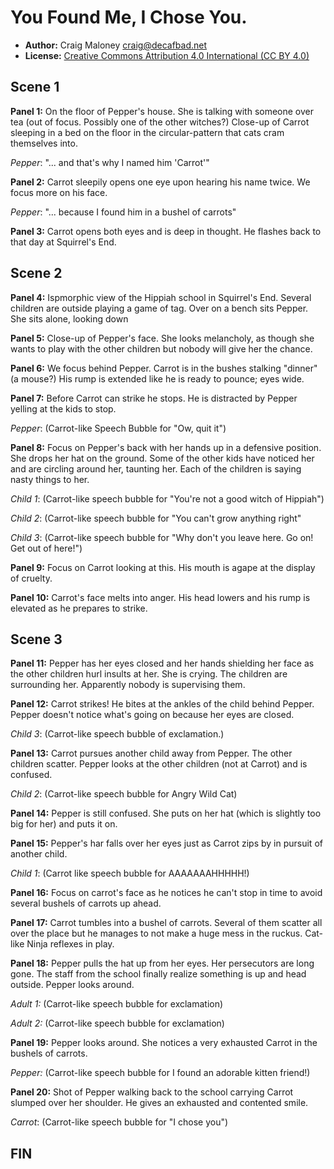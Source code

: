 You Found Me, I Chose You.
==========================

* **Author:** Craig Maloney <craig@decafbad.net>
* **License:** [Creative Commons Attribution 4.0 International (CC BY 4.0)](https://creativecommons.org/licenses/by/4.0/)

## Scene 1

**Panel 1:** On the floor of Pepper's house. She is talking with someone over tea (out of focus. Possibly one of the other witches?) Close-up of Carrot sleeping in a bed on the floor in the circular-pattern that cats cram themselves into.

_Pepper_: "... and that's why I named him 'Carrot'"

**Panel 2:** Carrot sleepily opens one eye upon hearing his name twice. We focus more on his face.

_Pepper_: "... because I found him in a bushel of carrots"

**Panel 3:** Carrot opens both eyes and is deep in thought. He flashes back to that day at Squirrel's End. 

## Scene 2

**Panel 4:** Ispmorphic view of the Hippiah school in Squirrel's End. Several children are outside playing a game of tag. Over on a bench sits Pepper. She sits alone, looking down

**Panel 5:** Close-up of Pepper's face. She looks melancholy, as though she wants to play with the other children but nobody will give her the chance.

**Panel 6:** We focus behind Pepper. Carrot is in the bushes stalking "dinner" (a mouse?) His rump is extended like he is ready to pounce; eyes wide.

**Panel 7:** Before Carrot can strike he stops. He is distracted by Pepper yelling at the kids to stop.

_Pepper_: (Carrot-like Speech Bubble for "Ow, quit it")

**Panel 8:** Focus on Pepper's back with her hands up in a defensive position. She drops her hat on the ground. Some of the other kids have noticed her and are circling around her, taunting her. Each of the children is saying nasty things to her.

_Child 1_: (Carrot-like speech bubble for "You're not a good witch of Hippiah")

_Child 2_: (Carrot-like speech bubble for "You can't grow anything right"

_Child 3_: (Carrot-like speech bubble for "Why don't you leave here. Go on! Get out of here!")

**Panel 9:** Focus on Carrot looking at this. His mouth is agape at the display of cruelty.

**Panel 10:** Carrot's face melts into anger. His head lowers and his rump is elevated as he prepares to strike.

## Scene 3

**Panel 11:** Pepper has her eyes closed and her hands shielding her face as the other children hurl insults at her. She is crying. The children are surrounding her. Apparently nobody is supervising them.

**Panel 12:** Carrot strikes! He bites at the ankles of the child behind Pepper. Pepper doesn't notice what's going on because her eyes are closed.

_Child 3_: (Carrot-like speech bubble of exclamation.)

**Panel 13:** Carrot pursues another child away from Pepper. The other children scatter. Pepper looks at the other children (not at Carrot) and is confused.

_Child 2_: (Carrot-like speech bubble for Angry Wild Cat)

**Panel 14:** Pepper is still confused. She puts on her hat (which is slightly too big for her) and puts it on.

**Panel 15:** Pepper's har falls over her eyes just as Carrot zips by in pursuit of another child.

_Child 1_: (Carrot like speech bubble for AAAAAAAHHHHH!)

**Panel 16:** Focus on carrot's face as he notices he can't stop in time to avoid several bushels of carrots up ahead.

**Panel 17:** Carrot tumbles into a bushel of carrots. Several of them scatter all over the place but he manages to not make a huge mess in the ruckus. Cat-like Ninja reflexes in play.

**Panel 18:** Pepper pulls the hat up from her eyes. Her persecutors are long gone. The staff from the school finally realize something is up and head outside. Pepper looks around.

_Adult 1:_ (Carrot-like speech bubble for exclamation)

_Adult 2:_ (Carrot-like speech bubble for exclamation)

**Panel 19:** Pepper looks around. She notices a very exhausted Carrot in the bushels of carrots.

_Pepper:_ (Carrot-like speech bubble for I found an adorable kitten friend!)

**Panel 20:** Shot of Pepper walking back to the school carrying Carrot slumped over her shoulder. He gives an exhausted and contented smile. 

_Carrot_: (Carrot-like speech bubble for "I chose you")

## FIN
